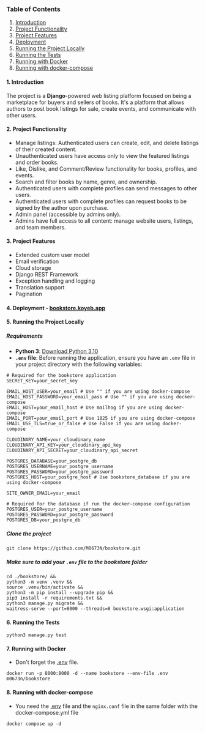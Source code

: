 ### Table of Contents

1. [Introduction](#introduction)
2. [Project Functionality](#functionality)
3. [Project Features](#features)
4. [Deployment](#live)
5. [Running the Project Locally](#clone)
6. [Running the Tests](#test)
7. [Running with Docker](#docker)
8. [Running with docker-compose](#docker-compose)

#### 1. <a name="introduction"></a> Introduction

The project is a **Django**-powered web listing platform focused on being a marketplace for buyers and sellers of books. It's a platform that allows authors to post book listings for sale, create events, and communicate with other users.

#### 2. <a name="functionality"></a> Project Functionality

- Manage listings: Authenticated users can create, edit, and delete listings of their created content.
- Unauthenticated users have access only to view the featured listings and order books.
- Like, Dislike, and Comment/Review functionality for books, profiles, and events.
- Search and filter books by name, genre, and ownership.
- Authenticated users with complete profiles can send messages to other users.
- Authenticated users with complete profiles can request books to be signed by the author upon purchase.
- Admin panel (accessible by admins only).
- Admins have full access to all content: manage website users, listings, and team members.

#### 3. <a name="features"></a> Project Features

- Extended custom user model
- Email verification
- Cloud storage
- Django REST Framework
- Exception handling and logging
- Translation support
- Pagination

#### 4. <a name="live"></a> Deployment - <a href="https://bookstore.koyeb.app">bookstore.koyeb.app</a>

#### 5. <a name="clone"></a> Running the Project Locally

##### Requirements
- **Python 3**: [Download Python 3.10](https://www.python.org/downloads/release/python-3100/)
- **<a name="env">`.env` file</a>**: Before running the application, ensure you have an `.env` file in your project directory with the following variables:
```
# Required for the bookstore application
SECRET_KEY=your_secret_key

EMAIL_HOST_USER=your_email # Use "" if you are using docker-compose
EMAIL_HOST_PASSWORD=your_email_pass # Use "" if you are using docker-compose
EMAIL_HOST=your_email_host # Use mailhog if you are using docker-compose
EMAIL_PORT=your_email_port # Use 1025 if you are using docker-compose
EMAIL_USE_TLS=true_or_false # Use False if you are using docker-compose

CLOUDINARY_NAME=your_cloudinary_name
CLOUDINARY_API_KEY=your_cloudinary_api_key
CLOUDINARY_API_SECRET=your_cloudinary_api_secret

POSTGRES_DATABASE=your_postgre_db
POSTGRES_USERNAME=your_postgre_username
POSTGRES_PASSWORD=your_postgre_password
POSTGRES_HOST=your_postgre_host # Use bookstore_database if you are using docker-compose

SITE_OWNER_EMAIL=your_email

# Required for the database if run the docker-compose configuration
POSTGRES_USER=your_postgre_username
POSTGRES_PASSWORD=your_postgre_password
POSTGRES_DB=your_postgre_db
```

##### Clone the project
```
git clone https://github.com/M0673N/bookstore.git
```
##### Make sure to add your `.env` file to the bookstore folder
```
cd ./bookstore/ &&
python3 -m venv .venv &&
source .venv/bin/activate &&
python3 -m pip install --upgrade pip &&
pip3 install -r requirements.txt &&
python3 manage.py migrate &&
waitress-serve --port=8000 --threads=8 bookstore.wsgi:application
```

#### 6. <a name="test"></a> Running the Tests
```
python3 manage.py test
```

#### 7. <a name="docker"></a> Running with Docker
- Don't forget the [.env](#env) file.
```
docker run -p 8000:8000 -d --name bookstore --env-file .env m0673n/bookstore
```

#### 8. <a name="docker-compose"></a> Running with docker-compose
- You need the [.env](#env) file and the `nginx.conf` file in the same folder with the docker-compose.yml file
```
docker compose up -d
```
